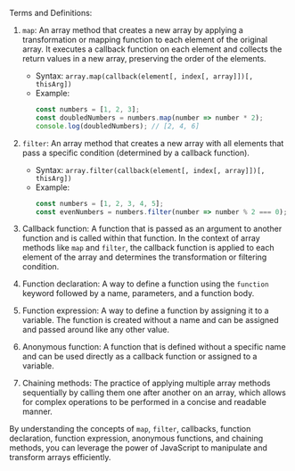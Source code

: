 Terms and Definitions:

1. `map`: An array method that creates a new array by applying a transformation or mapping function to each element of the original array. It executes a callback function on each element and collects the return values in a new array, preserving the order of the elements.
   - Syntax: `array.map(callback(element[, index[, array]])[, thisArg])`
   - Example:
     ```javascript
     const numbers = [1, 2, 3];
     const doubledNumbers = numbers.map(number => number * 2);
     console.log(doubledNumbers); // [2, 4, 6]
     ```

2. `filter`: An array method that creates a new array with all elements that pass a specific condition (determined by a callback function).
   - Syntax: `array.filter(callback(element[, index[, array]])[, thisArg])`
   - Example:
     ```javascript
     const numbers = [1, 2, 3, 4, 5];
     const evenNumbers = numbers.filter(number => number % 2 === 0);
     ```

3. Callback function: A function that is passed as an argument to another function and is called within that function. In the context of array methods like `map` and `filter`, the callback function is applied to each element of the array and determines the transformation or filtering condition.

4. Function declaration: A way to define a function using the `function` keyword followed by a name, parameters, and a function body.

5. Function expression: A way to define a function by assigning it to a variable. The function is created without a name and can be assigned and passed around like any other value.

6. Anonymous function: A function that is defined without a specific name and can be used directly as a callback function or assigned to a variable.

7. Chaining methods: The practice of applying multiple array methods sequentially by calling them one after another on an array, which allows for complex operations to be performed in a concise and readable manner.

By understanding the concepts of `map`, `filter`, callbacks, function declaration, function expression, anonymous functions, and chaining methods, you can leverage the power of JavaScript to manipulate and transform arrays efficiently.